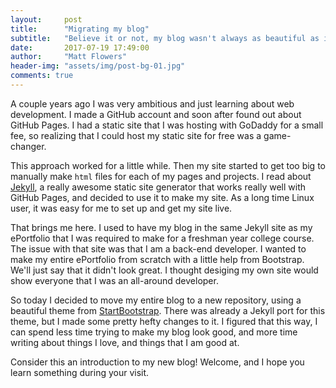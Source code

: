 ```yaml
---
layout:     post
title:      "Migrating my blog"
subtitle:   "Believe it or not, my blog wasn't always as beautiful as it is now."
date:       2017-07-19 17:49:00
author:     "Matt Flowers"
header-img: "assets/img/post-bg-01.jpg"
comments: true
---
```


A couple years ago I was very ambitious and just learning about web development.
I made a GitHub account and soon after found out about GitHub Pages. I had a
static site that I was hosting with GoDaddy for a small fee, so realizing that
I could host my static site for free was a game-changer.

This approach worked for a little while. Then my site started to get too big to
manually make `html` files for each of my pages and projects. I read about
[Jekyll](https://jekyllrb.com/), a really awesome static site generator that
works really well with GitHub Pages, and decided to use it to make my site. As
a long time Linux user, it was easy for me to set up and get my site live.

That brings me here. I used to have my blog in the same Jekyll site as my ePortfolio
that I was required to make for a freshman year college course. The issue with that
site was that I am a back-end developer. I wanted to make my entire ePortfolio
from scratch with a little help from Bootstrap. We'll just say that it didn't look
great. I thought desiging my own site would show everyone that I was an all-around
developer.

So today I decided to move my entire blog to a new repository, using a beautiful
theme from [StartBootstrap](https://startbootstrap.com/). There was already a Jekyll
port for this theme, but I made some pretty hefty changes to it. I figured that
this way, I can spend less time trying to make my blog look good, and more time
writing about things I love, and things that I am good at.

Consider this an introduction to my new blog! Welcome, and I hope you learn
something during your visit.